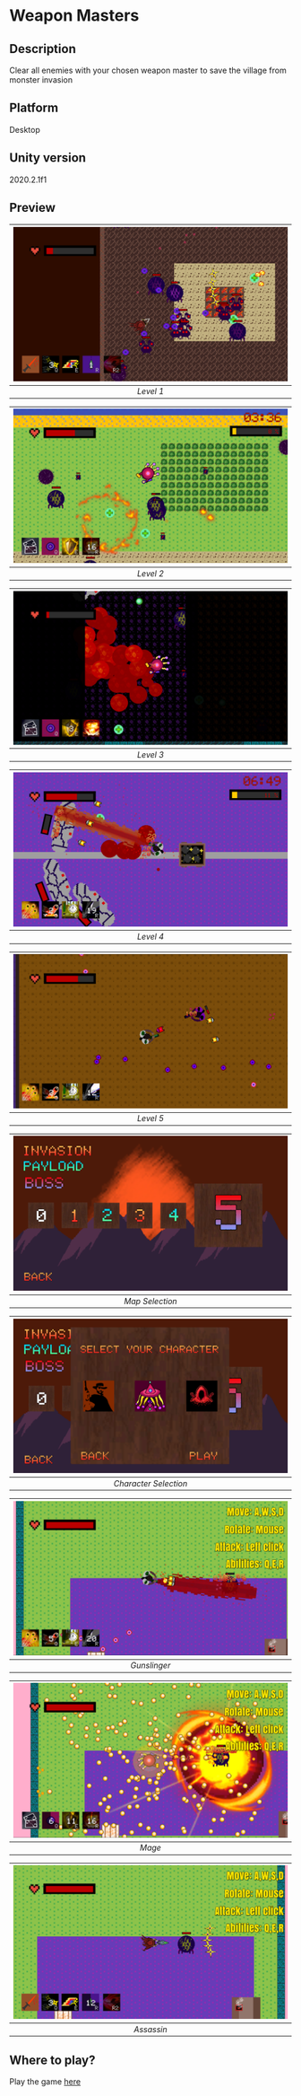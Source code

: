# Weapon Masters

## Description

Clear all enemies with your chosen weapon master to save the village from monster invasion

## Platform

Desktop

## Unity version

2020.2.1f1

## Preview

|![Level 1](Screenshots/level1.png)|
|:--:| 
| *Level 1* |

|![Level 2](Screenshots/level2.png)|
|:--:| 
| *Level 2* |

|![Level 3](Screenshots/level3.png)|
|:--:| 
| *Level 3* |

|![Level 4](Screenshots/level4.png)|
|:--:| 
| *Level 4* |

|![Level 5](Screenshots/level5.png)|
|:--:| 
| *Level 5* |

|![Map Selection](Screenshots/mapselect.png)|
|:--:| 
| *Map Selection* |

|![Character Selection](Screenshots/charselect.png)|
|:--:| 
| *Character Selection* |

|![Gunslinger](Screenshots/gunslinger.png)|
|:--:| 
| *Gunslinger* |

|![Mage](Screenshots/mage.png)|
|:--:| 
| *Mage* |

|![Assassin](Screenshots/assassin.png)|
|:--:| 
| *Assassin* |

## Where to play?

Play the game [here](https://khaitruong922.itch.io/weapon-masters)
